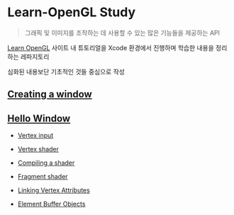 # Learn-OpenGL Study

> 그래픽 및 이미지를 조작하는 데 사용할 수 있는 많은 기능들을 제공하는 API

[Learn OpenGL](https://learnopengl.com/) 사이트 내 튜토리얼을 Xcode 환경에서 진행하며 학습한 내용을 정리하는 레파지토리

심화된 내용보단 기초적인 것들 중심으로 작성

## [Creating a window](https://github.com/BOLTB0X/OpenGL-Tutorial/tree/main/Tutorial)

## [Hello Window](https://github.com/BOLTB0X/OpenGL-Tutorial/tree/Hello-Window/Tutorial)

- [Vertex input](https://github.com/BOLTB0X/OpenGL-Tutorial/blob/Hello-Triangle/Tutorial/Vertex%20input.md)

- [Vertex shader](https://github.com/BOLTB0X/OpenGL-Tutorial/blob/Hello-Triangle/Tutorial/Vertex%20shader.md)

- [Compiling a shader](https://github.com/BOLTB0X/OpenGL-Tutorial/blob/Hello-Triangle/Tutorial/Compiling%20a%20shader.md)

- [Fragment shader](https://github.com/BOLTB0X/OpenGL-Tutorial/blob/Hello-Triangle/Tutorial/Fragment%20shader.md)

- [Linking Vertex Attributes](https://github.com/BOLTB0X/OpenGL-Tutorial/blob/Hello-Triangle/Tutorial/Linking%20Vertex%20Attributes.md)

- [Element Buffer Objects](https://github.com/BOLTB0X/OpenGL-Tutorial/blob/Hello-Triangle/Tutorial/Element%20Buffer%20Objects.md)

